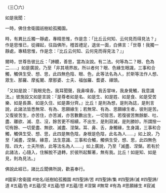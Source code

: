 （三〇六）

如是我聞：

一時，佛住舍衛國祇樹給孤獨園。

時，有異比丘獨一靜處，專精思惟，作是念：「比丘云何知、云何見而得見法？」作是思惟已，從禪起，往詣佛所，稽首禮足，退坐一面，白佛言：「世尊！我獨一靜處，專精思惟，作是念：『比丘云何知、云何見而得見法？』」

爾時，世尊告彼比丘：「諦聽，善思，當為汝說。有二法。何等為二？眼、色為二……」如是廣說，乃至「非其境界故。所以者何？眼、色緣生眼識，三事和合觸，觸俱生受、想、思，此四無色陰、眼、色，此等法名為人，於斯等法作人想、眾生、那羅、摩㝹闍、摩那婆、士夫、福伽羅、耆婆、禪頭。

「又如是說：『我眼見色，我耳聞聲，我鼻嗅香，我舌甞味，我身覺觸，我意識法。』彼施設又如是言說：『是尊者如是名、如是生、如是姓、如是食、如是受苦樂、如是長壽、如是久住、如是壽分齊。』比丘！是則為想，是則為誌，是則言說，此諸法皆悉無常、有為、思願緣生；若無常、有為、思願緣生者，彼則是苦。又復彼苦生，亦苦住，亦苦滅，亦苦數數出生，一切皆苦。若復彼苦無餘斷、吐、盡、離欲、滅、息、沒，餘苦更不相續，不出生，是則寂滅，是則勝妙。所謂捨一切有餘、一切愛盡、無欲、滅盡、涅槃。耳、鼻、舌，身觸緣，生身識，三事和合觸，觸俱生受、想、思，此四是無色陰，身根是色陰，此名為人……」如上說，乃至「滅盡，涅槃。緣意，法生意識、三事和合觸，觸俱生受，想、思，此四無色陰、四大，士夫所依，此等法名為人……」如上廣說，乃至「滅盡、涅槃。若有於此諸法，心隨入，住解脫不退轉，於彼所起繫著，無有我。比丘！如是知、如是見，則為見法。」

佛說此經已，諸比丘聞佛所說，歡喜奉行。

#國家/舍衛國
#地名/祇樹給孤獨園
#四聖諦/苦
#四聖諦/集
#四聖諦/滅
#四聖諦/道
#五蘊/色
#五蘊/受
#五蘊/想
#五蘊/思
#涅槃
#無常
#有為
#思願緣生
#寂滅
